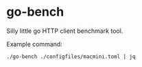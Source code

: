 # go-bench

Silly little go HTTP client benchmark tool.

Example command:

```
./go-bench ./configfiles/macmini.toml | jq
```
